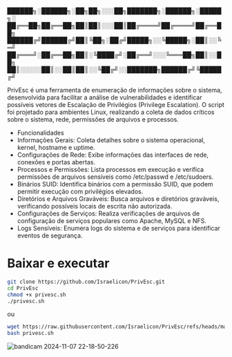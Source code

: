██████╗░██████╗░██╗██╗░░░██╗███████╗░██████╗░█████╗░
██╔══██╗██╔══██╗██║██║░░░██║██╔════╝██╔════╝██╔══██╗
██████╔╝██████╔╝██║╚██╗░██╔╝█████╗░░╚█████╗░██║░░╚═╝
██╔═══╝░██╔══██╗██║░╚████╔╝░██╔══╝░░░╚═══██╗██║░░██╗
██║░░░░░██║░░██║██║░░╚██╔╝░░███████╗██████╔╝╚█████╔╝

PrivEsc é uma ferramenta de enumeração de informações sobre o sistema, desenvolvida para facilitar a análise de vulnerabilidades e identificar possíveis vetores de Escalação de Privilégios (Privilege Escalation). O script foi projetado para ambientes Linux, realizando a coleta de dados críticos sobre o sistema, rede, permissões de arquivos e processos.

- Funcionalidades
- Informações Gerais: Coleta detalhes sobre o sistema operacional, kernel, hostname e uptime.
- Configurações de Rede: Exibe informações das interfaces de rede, conexões e portas abertas.
- Processos e Permissões: Lista processos em execução e verifica permissões de arquivos sensíveis como /etc/passwd e /etc/sudoers.
- Binários SUID: Identifica binários com a permissão SUID, que podem permitir execução com privilégios elevados.
- Diretórios e Arquivos Graváveis: Busca arquivos e diretórios graváveis, verificando possíveis locais de escrita não autorizada.
- Configurações de Serviços: Realiza verificações de arquivos de configuração de serviços populares como Apache, MySQL e NFS.
- Logs Sensíveis: Enumera logs do sistema e de serviços para identificar eventos de segurança.

# Baixar e executar
```bash
git clone https://github.com/Israelicon/PrivEsc.git
cd PrivEsc
chmod +x privesc.sh
./privesc.sh
```

ou 

```bash
wget https://raw.githubusercontent.com/Israelicon/PrivEsc/refs/heads/main/privesc.sh
bash privesc.sh
```
![bandicam 2024-11-07 22-18-50-226](https://github.com/user-attachments/assets/dde190ae-4a80-49f0-8ac4-6272ed64e6ad)
